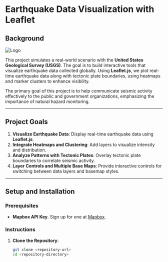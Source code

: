 # Earthquake Data Visualization with Leaflet

## Background

![Logo](./static/img/1-Logo.png)

This project simulates a real-world scenario with the **United States Geological Survey (USGS)**. The goal is to build interactive tools that visualize earthquake data collected globally. Using **Leaflet.js**, we plot real-time earthquake data along with tectonic plate boundaries, using heatmaps and marker clusters to enhance visibility.

The primary goal of this project is to help communicate seismic activity effectively to the public and government organizations, emphasizing the importance of natural hazard monitoring.

---

## Project Goals

1. **Visualize Earthquake Data**: Display real-time earthquake data using **Leaflet.js**.
2. **Integrate Heatmaps and Clustering**: Add layers to visualize intensity and distribution.
3. **Analyze Patterns with Tectonic Plates**: Overlay tectonic plate boundaries to correlate seismic activity.
4. **Layer Controls and Multiple Base Maps**: Provide interactive controls for switching between data layers and basemap styles.

---

## Setup and Installation

### Prerequisites
- **Mapbox API Key**. Sign up for one at [Mapbox](https://account.mapbox.com).

### Instructions

1. **Clone the Repository**:
   ```bash
   git clone <repository-url>
   cd <repository-directory>
